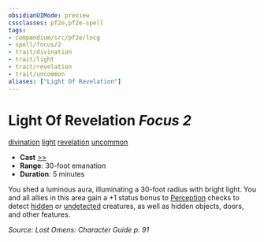```yaml
---
obsidianUIMode: preview
cssclasses: pf2e,pf2e-spell
tags:
- compendium/src/pf2e/locg
- spell/focus/2
- trait/divination
- trait/light
- trait/revelation
- trait/uncommon
aliases: ["Light Of Revelation"]
---
```

# Light Of Revelation *Focus 2*   
[divination](rules/traits/divination.md "Divination School Trait")  [light](rules/traits/light.md "Light Effect Trait")  [revelation](rules/traits/revelation.md "Revelation Effect Trait")  [uncommon](rules/traits/uncommon.md "Uncommon Rarity Trait")  

- **Cast** [>>](rules/core-rulebook/chapter-9-playing-the-game.md#Actions "Two-Action") 
- **Range**: 30-foot emanation
- **Duration**: 5 minutes

You shed a luminous aura, illuminating a 30-foot radius with bright light. You and all allies in this area gain a +1 status bonus to [Perception](compendium/skills.md#Perception) checks to detect [hidden](rules/conditions.md#Hidden) or [undetected](rules/conditions.md#Undetected) creatures, as well as hidden objects, doors, and other features.

*Source: Lost Omens: Character Guide p. 91*
